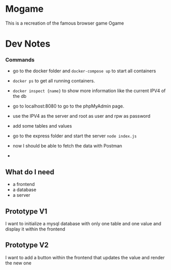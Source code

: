 # Mogame

This is a recreation of the famous browser game Ogame

# Dev Notes

### Commands

- go to the docker folder and `docker-compose up` to start all containers
- `docker ps` to get all running containers.
- `docker inspect {name}` to show more information like the current IPV4 of the db
- go to localhost:8080 to go to the phpMyAdmin page.
- use the IPV4 as the server and root as user and rpw as password
- add some tables and values

- go to the express folder and start the server `node index.js`
- now I should be able to fetch the data with Postman
-

## What do I need

- a frontend
- a database
- a server

## Prototype V1

I want to initialize a mysql database with only one table and one value and display it within the frontend

## Prototype V2

I want to add a button within the frontend that updates the value and render the new one
